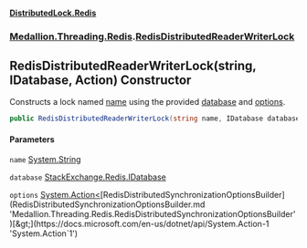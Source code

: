 #### [DistributedLock.Redis](README.md 'README')
### [Medallion.Threading.Redis](Medallion.Threading.Redis.md 'Medallion.Threading.Redis').[RedisDistributedReaderWriterLock](RedisDistributedReaderWriterLock.md 'Medallion.Threading.Redis.RedisDistributedReaderWriterLock')

## RedisDistributedReaderWriterLock(string, IDatabase, Action<RedisDistributedSynchronizationOptionsBuilder>) Constructor

Constructs a lock named [name](RedisDistributedReaderWriterLock..ctor.UjOB67V/r8BOTbBDgotYOw.md#Medallion.Threading.Redis.RedisDistributedReaderWriterLock.RedisDistributedReaderWriterLock(string,IDatabase,System.Action_Medallion.Threading.Redis.RedisDistributedSynchronizationOptionsBuilder_).name 'Medallion.Threading.Redis.RedisDistributedReaderWriterLock.RedisDistributedReaderWriterLock(string, IDatabase, System.Action<Medallion.Threading.Redis.RedisDistributedSynchronizationOptionsBuilder>).name') using the provided [database](RedisDistributedReaderWriterLock..ctor.UjOB67V/r8BOTbBDgotYOw.md#Medallion.Threading.Redis.RedisDistributedReaderWriterLock.RedisDistributedReaderWriterLock(string,IDatabase,System.Action_Medallion.Threading.Redis.RedisDistributedSynchronizationOptionsBuilder_).database 'Medallion.Threading.Redis.RedisDistributedReaderWriterLock.RedisDistributedReaderWriterLock(string, IDatabase, System.Action<Medallion.Threading.Redis.RedisDistributedSynchronizationOptionsBuilder>).database') and [options](RedisDistributedReaderWriterLock..ctor.UjOB67V/r8BOTbBDgotYOw.md#Medallion.Threading.Redis.RedisDistributedReaderWriterLock.RedisDistributedReaderWriterLock(string,IDatabase,System.Action_Medallion.Threading.Redis.RedisDistributedSynchronizationOptionsBuilder_).options 'Medallion.Threading.Redis.RedisDistributedReaderWriterLock.RedisDistributedReaderWriterLock(string, IDatabase, System.Action<Medallion.Threading.Redis.RedisDistributedSynchronizationOptionsBuilder>).options').

```csharp
public RedisDistributedReaderWriterLock(string name, IDatabase database, System.Action<Medallion.Threading.Redis.RedisDistributedSynchronizationOptionsBuilder>? options=null);
```
#### Parameters

<a name='Medallion.Threading.Redis.RedisDistributedReaderWriterLock.RedisDistributedReaderWriterLock(string,IDatabase,System.Action_Medallion.Threading.Redis.RedisDistributedSynchronizationOptionsBuilder_).name'></a>

`name` [System.String](https://docs.microsoft.com/en-us/dotnet/api/System.String 'System.String')

<a name='Medallion.Threading.Redis.RedisDistributedReaderWriterLock.RedisDistributedReaderWriterLock(string,IDatabase,System.Action_Medallion.Threading.Redis.RedisDistributedSynchronizationOptionsBuilder_).database'></a>

`database` [StackExchange.Redis.IDatabase](https://docs.microsoft.com/en-us/dotnet/api/StackExchange.Redis.IDatabase 'StackExchange.Redis.IDatabase')

<a name='Medallion.Threading.Redis.RedisDistributedReaderWriterLock.RedisDistributedReaderWriterLock(string,IDatabase,System.Action_Medallion.Threading.Redis.RedisDistributedSynchronizationOptionsBuilder_).options'></a>

`options` [System.Action&lt;](https://docs.microsoft.com/en-us/dotnet/api/System.Action-1 'System.Action`1')[RedisDistributedSynchronizationOptionsBuilder](RedisDistributedSynchronizationOptionsBuilder.md 'Medallion.Threading.Redis.RedisDistributedSynchronizationOptionsBuilder')[&gt;](https://docs.microsoft.com/en-us/dotnet/api/System.Action-1 'System.Action`1')